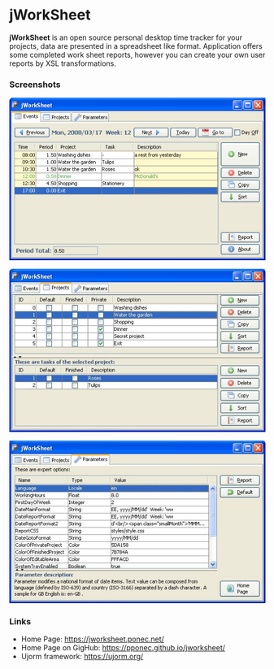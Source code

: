 # jWorkSheet


**jWorkSheet** is an open source personal desktop time tracker for your projects,
data are presented in a spreadsheet like format.
Application offers some completed work sheet reports, however you can create your own user reports by XSL transformations.

### Screenshots

![alt Events](docs/screenshots/1-Events.png "Events")

![alt Events](docs/screenshots/3-Projects.jpg "Projects")

![alt Events](docs/screenshots/4-Parameters.jpg "Parameters")

### Links

* Home Page: https://jworksheet.ponec.net/
* Home Page on GigHub: https://pponec.github.io/jworksheet/
* Ujorm framework: https://ujorm.org/
